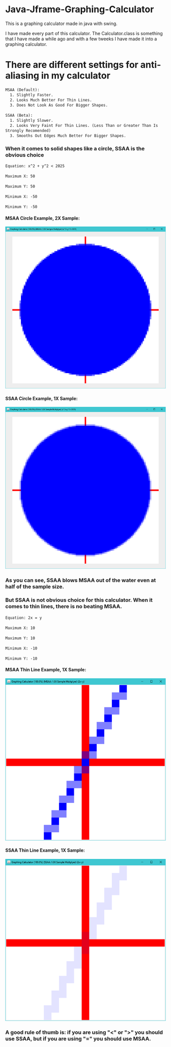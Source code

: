 # Java-Jframe-Graphing-Calculator
This is a graphing calculator made in java with swing.

I have made every part of this calculator. The Calculator.class is something that I have made a while ago and with a few tweeks I have made it into a graphing calculator.

# There are different settings for anti-aliasing in my calculator
```
MSAA (Default):
  1. Slightly Faster.
  2. Looks Much Better For Thin Lines. 
  3. Does Not Look As Good For Bigger Shapes. 
    
SSAA (Beta):
  1. Slightly Slower.
  2. Looks Very Faint For Thin Lines. (Less Than or Greater Than Is Strongly Recomended)
  3. Smooths Out Edges Much Better For Bigger Shapes. 
```

### When it comes to solid shapes like a circle, SSAA is the obvious choice

```
Equation: x^2 + y^2 < 2025

Maximum X: 50

Maximum Y: 50

Minimum X: -50

Minimum Y: -50
```

#### MSAA Circle Example, 2X Sample:

![MSAA 2x Sample On Circle](https://github.com/Spl1ce/Java-Jframe-Graphing-Calculator/blob/master/Picture%20Examples/MSAA%202X%20Multplyer%20(Circle%20Example).png)

#### SSAA Circle Example, 1X Sample:
![SSAA 1x Sample On Circle](https://github.com/Spl1ce/Java-Jframe-Graphing-Calculator/blob/master/Picture%20Examples/SSAA%201X%20Multplyer%20(Circle%20Example).png)

### As you can see, SSAA blows MSAA out of the water even at half of the sample size.

### But SSAA is not obvious choice for this calculator. When it comes to thin lines, there is no beating MSAA.

```
Equation: 2x = y

Maximum X: 10

Maximum Y: 10

Minimum X: -10

Minimum Y: -10
```

#### MSAA Thin Line Example, 1X Sample:
![MSAA 1x Sample On Thin Line](https://github.com/Spl1ce/Java-Jframe-Graphing-Calculator/blob/master/Picture%20Examples/MSAA%201X%20Multplyer%20(Thin%20Line%20Example).png)

#### SSAA Thin Line Example, 1X Sample:
![SSAA 1x Sample On Thin Line](https://github.com/Spl1ce/Java-Jframe-Graphing-Calculator/blob/master/Picture%20Examples/SSAA%201X%20Multplyer%20(Thin%20Line%20Example).png)

### A good rule of thumb is: if you are using "<" or ">" you should use SSAA, but if you are using "=" you should use MSAA.
